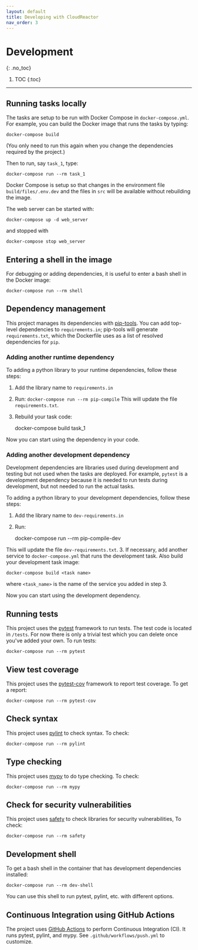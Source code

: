 ```yaml
---
layout: default
title: Developing with CloudReactor
nav_order: 3
---
```


# Development
{: .no_toc}

1. TOC
{:toc}

---

## Running tasks locally

The tasks are setup to be run with Docker Compose in `docker-compose.yml`. For example, you can build the Docker image that runs the tasks by typing:

    docker-compose build

(You only need to run this again when you change the dependencies required by the project.)

Then to run, say `task_1`, type:

    docker-compose run --rm task_1

Docker Compose is setup so that changes in the environment file `build/files/.env.dev` and the files in `src` will be available without rebuilding the image.

The web server can be started with:

    docker-compose up -d web_server

and stopped with

    docker-compose stop web_server

## Entering a shell in the image

For debugging or adding dependencies, it is useful to enter a bash shell in the Docker image:

    docker-compose run --rm shell

## Dependency management

This project manages its dependencies with [pip-tools](https://github.com/jazzband/pip-tools). You can add top-level dependencies to `requirements.in`; pip-tools will generate `requirements.txt`, which the Dockerfile uses as a list of resolved dependencies for `pip`.
 
### Adding another runtime dependency

To adding a python library to your runtime dependencies, follow these steps:

1. Add the library name to `requirements.in`
2. Run:
    `docker-compose run --rm pip-compile`
This will update the file `requirements.txt`.
3. Rebuild your task code:

    docker-compose build task_1

Now you can start using the dependency in your code.

### Adding another development dependency

Development dependencies are libraries used during development and testing but not used when the tasks are deployed. For example, `pytest` is a development dependency because it is needed to run tests during development, but not needed to run the actual tasks.

To adding a python library to your development dependencies, follow these steps:

1. Add the library name to `dev-requirements.in`
2. Run:

    docker-compose run --rm pip-compile-dev

This will update the file `dev-requirements.txt`.
3. If necessary, add another service to `docker-compose.yml` that runs the development task. Also build your development task image:

    docker-compose build <task name>

where `<task_name>` is the name of the service you added in step 3.

Now you can start using the development dependency.

## Running tests

This project uses the [pytest](https://docs.pytest.org/en/latest/) framework to run tests. The test code is located in `/tests`. For now there is only a trivial test which you can delete once you've added your own. To run tests:

    docker-compose run --rm pytest

## View test coverage

This project uses the [pytest-cov](https://github.com/pytest-dev/pytest-cov) framework to report test coverage. To get a report:

    docker-compose run --rm pytest-cov

## Check syntax

This project uses [pylint](https://www.pylint.org/) to check syntax. To check:

    docker-compose run --rm pylint

## Type checking

This project uses [mypy](http://mypy-lang.org/) to do type checking. To check:

    docker-compose run --rm mypy

## Check for security vulnerabilities

This project uses [safety](https://github.com/pyupio/safety) to check libraries for security vulnerabilities, To check:

    docker-compose run --rm safety

## Development shell

To get a bash shell in the container that has development dependencies installed:

    docker-compose run --rm dev-shell

You can use this shell to run pytest, pylint, etc. with different options.

## Continuous Integration using GitHub Actions

The project uses [GitHub Actions](https://github.com/features/actions) to perform Continuous Integration (CI). It runs pytest, pylint, and mypy. See `.github/workflows/push.yml` to customize.
